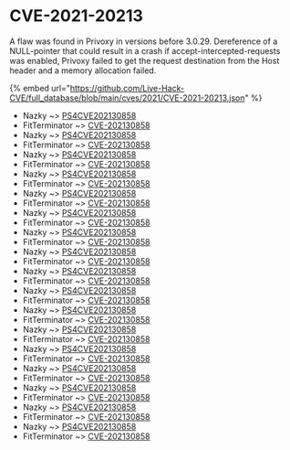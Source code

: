 # CVE-2021-20213

A flaw was found in Privoxy in versions before 3.0.29. Dereference of a NULL-pointer that could result in a crash if accept-intercepted-requests was enabled, Privoxy failed to get the request destination from the Host header and a memory allocation failed.

{% embed url="https://github.com/Live-Hack-CVE/full_database/blob/main/cves/2021/CVE-2021-20213.json" %}


* Nazky ~> [PS4CVE202130858](https://www.alice-snow.ru/2021/database/cve-2021-20213/ps4cve202130858-nazky)
* FitTerminator ~> [CVE-202130858](https://www.alice-snow.ru/2021/database/cve-2021-20213/cve-202130858-fitterminator)
* Nazky ~> [PS4CVE202130858](https://www.alice-snow.ru/2021/database/cve-2021-20213/ps4cve202130858-nazky)
* FitTerminator ~> [CVE-202130858](https://www.alice-snow.ru/2021/database/cve-2021-20213/cve-202130858-fitterminator)
* Nazky ~> [PS4CVE202130858](https://www.alice-snow.ru/2021/database/cve-2021-20213/ps4cve202130858-nazky)
* FitTerminator ~> [CVE-202130858](https://www.alice-snow.ru/2021/database/cve-2021-20213/cve-202130858-fitterminator)
* Nazky ~> [PS4CVE202130858](https://www.alice-snow.ru/2021/database/cve-2021-20213/ps4cve202130858-nazky)
* FitTerminator ~> [CVE-202130858](https://www.alice-snow.ru/2021/database/cve-2021-20213/cve-202130858-fitterminator)
* Nazky ~> [PS4CVE202130858](https://www.alice-snow.ru/2021/database/cve-2021-20213/ps4cve202130858-nazky)
* FitTerminator ~> [CVE-202130858](https://www.alice-snow.ru/2021/database/cve-2021-20213/cve-202130858-fitterminator)
* Nazky ~> [PS4CVE202130858](https://www.alice-snow.ru/2021/database/cve-2021-20213/ps4cve202130858-nazky)
* FitTerminator ~> [CVE-202130858](https://www.alice-snow.ru/2021/database/cve-2021-20213/cve-202130858-fitterminator)
* Nazky ~> [PS4CVE202130858](https://www.alice-snow.ru/2021/database/cve-2021-20213/ps4cve202130858-nazky)
* FitTerminator ~> [CVE-202130858](https://www.alice-snow.ru/2021/database/cve-2021-20213/cve-202130858-fitterminator)
* Nazky ~> [PS4CVE202130858](https://www.alice-snow.ru/2021/database/cve-2021-20213/ps4cve202130858-nazky)
* FitTerminator ~> [CVE-202130858](https://www.alice-snow.ru/2021/database/cve-2021-20213/cve-202130858-fitterminator)
* Nazky ~> [PS4CVE202130858](https://www.alice-snow.ru/2021/database/cve-2021-20213/ps4cve202130858-nazky)
* FitTerminator ~> [CVE-202130858](https://www.alice-snow.ru/2021/database/cve-2021-20213/cve-202130858-fitterminator)
* Nazky ~> [PS4CVE202130858](https://www.alice-snow.ru/2021/database/cve-2021-20213/ps4cve202130858-nazky)
* FitTerminator ~> [CVE-202130858](https://www.alice-snow.ru/2021/database/cve-2021-20213/cve-202130858-fitterminator)
* Nazky ~> [PS4CVE202130858](https://www.alice-snow.ru/2021/database/cve-2021-20213/ps4cve202130858-nazky)
* FitTerminator ~> [CVE-202130858](https://www.alice-snow.ru/2021/database/cve-2021-20213/cve-202130858-fitterminator)
* Nazky ~> [PS4CVE202130858](https://www.alice-snow.ru/2021/database/cve-2021-20213/ps4cve202130858-nazky)
* FitTerminator ~> [CVE-202130858](https://www.alice-snow.ru/2021/database/cve-2021-20213/cve-202130858-fitterminator)
* Nazky ~> [PS4CVE202130858](https://www.alice-snow.ru/2021/database/cve-2021-20213/ps4cve202130858-nazky)
* FitTerminator ~> [CVE-202130858](https://www.alice-snow.ru/2021/database/cve-2021-20213/cve-202130858-fitterminator)
* Nazky ~> [PS4CVE202130858](https://www.alice-snow.ru/2021/database/cve-2021-20213/ps4cve202130858-nazky)
* FitTerminator ~> [CVE-202130858](https://www.alice-snow.ru/2021/database/cve-2021-20213/cve-202130858-fitterminator)
* Nazky ~> [PS4CVE202130858](https://www.alice-snow.ru/2021/database/cve-2021-20213/ps4cve202130858-nazky)
* FitTerminator ~> [CVE-202130858](https://www.alice-snow.ru/2021/database/cve-2021-20213/cve-202130858-fitterminator)
* Nazky ~> [PS4CVE202130858](https://www.alice-snow.ru/2021/database/cve-2021-20213/ps4cve202130858-nazky)
* FitTerminator ~> [CVE-202130858](https://www.alice-snow.ru/2021/database/cve-2021-20213/cve-202130858-fitterminator)
* Nazky ~> [PS4CVE202130858](https://www.alice-snow.ru/2021/database/cve-2021-20213/ps4cve202130858-nazky)
* FitTerminator ~> [CVE-202130858](https://www.alice-snow.ru/2021/database/cve-2021-20213/cve-202130858-fitterminator)